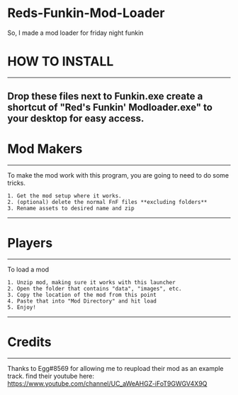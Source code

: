 # Reds-Funkin-Mod-Loader
So, I made a mod loader for friday night funkin

# HOW TO INSTALL
--------------
Drop these files next to Funkin.exe
create a shortcut of "Red's Funkin' Modloader.exe" to your desktop for easy access.
--------------
# Mod Makers
--------------
To make the mod work with this program, you are going to need to do some tricks.

	1. Get the mod setup where it works.
	2. (optional) delete the normal FnF files **excluding folders**
	3. Rename assets to desired name and zip
--------------
# Players
--------------
To load a mod

	1. Unzip mod, making sure it works with this launcher
	2. Open the folder that contains "data", "images", etc.
	3. Copy the location of the mod from this point
	4. Paste that into "Mod Directory" and hit load
	5. Enjoy!
--------------
# Credits
--------------
Thanks to Egg#8569 for allowing me to reupload their mod as an example track.
find their youtube here: https://www.youtube.com/channel/UC_aWeAHGZ-iFoT9GWGV4X9Q

